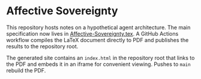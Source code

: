 # Affective Sovereignty

This repository hosts notes on a hypothetical agent architecture. The main specification now lives in [Affective-Sovereignty.tex](Affective-Sovereignty.tex). A GitHub Actions workflow compiles the LaTeX document directly to PDF and publishes the results to the repository root.

The generated site contains an `index.html` in the repository root that links to the PDF and embeds it in an iframe for convenient viewing. Pushes to `main` rebuild the PDF.
